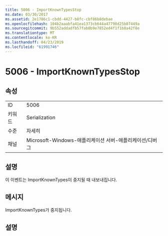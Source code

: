 ```yaml
---
title: 5006 - ImportKnownTypesStop
ms.date: 03/30/2017
ms.assetid: 2e1786c1-cbdd-4427-b8fc-cbf86b8debae
ms.openlocfilehash: 104b2aaabfa41ea1373cb644a47798d25b07449a
ms.sourcegitcommit: 9b552addadfb57fab0b9e7852ed4f1f1b8a42f8e
ms.translationtype: MT
ms.contentlocale: ko-KR
ms.lasthandoff: 04/23/2019
ms.locfileid: "61991746"
---
```

# <a name="5006---importknowntypesstop"></a>5006 - ImportKnownTypesStop
## <a name="properties"></a>속성  
  
|||  
|-|-|  
|ID|5006|  
|키워드|Serialization|  
|수준|자세히|  
|채널|Microsoft-Windows-애플리케이션 서버-애플리케이션/디버그|  
  
## <a name="description"></a>설명  
 이 이벤트는 ImportKnownTypes이 중지될 때 내보내집니다.  
  
## <a name="message"></a>메시지  
 ImportKnownTypes가 중지됩니다.  
  
## <a name="details"></a>설명
